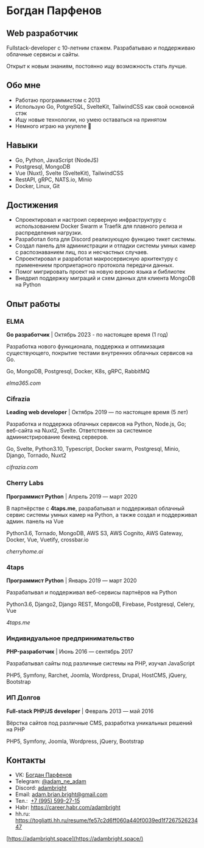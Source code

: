 # Богдан Парфенов

## Web разработчик
  
Fullstack-developer с 10-летним стажем. Разрабатываю и поддерживаю облачные сервисы и сайты.

Открыт к новым знаниям, постоянно ищу возможность стать лучше.

## Обо мне

- Работаю программистом с 2013
- Использую Go, PotgreSQL, SvelteKit, TailwindCSS как свой основной стэк
- Ищу новые технологии, но умею оставаться на принятом
- Немного играю на укулеле 🎸

## Навыки

- Go, Python, JavaScript (NodeJS)
- Postgresql, MongoDB
- Vue (Nuxt), Svelte (SvelteKit), TailwindCSS
- RestAPI, gRPC, NATS.io, Minio
- Docker, Linux, Git

## Достижения
  
- Спроектировал и настроил серверную инфраструктуру с использованием Docker Swarm и Traefik для плавного релиза и распределения нагрузки.
- Разработал бота для Discord реализующую функцию тикет системы.
- Создал панель для администрации и отладки системы умных камер с распознаванием лиц, поз и несчастных случаев.
- Спроектировал и разработал макросервисную архитектуру с применением проприетарного протокола передачи данных.
- Помог мигрировать проект на новую версию языка и библиотек
- Внедрил поддержку миграций и схем данных для клиента MongoDB на Python

## Опыт работы

### ELMA
**Go разработчик** | Октябрь 2023 - по настоящее время (1 год)

Разработка нового функционала, поддержка и оптимизация существующего, покрытие тестами внутренних облачных сервисов на Go.

Go, MongoDB, Postgresql, Docker, K8s, gRPC, RabbitMQ

_elma365.com_

### Cifrazia
**Leading web developer** | Октябрь 2019 — по настоящее время (5 лет)

Разработка и поддержка облачных сервисов на Python, Node.js, Go; веб-сайта на Nuxt2, Svelte. Ответственен за системное администрирование бекенд серверов.

Go, Svelte, Python3.10, Typescript, Docker swarm, Postgresql, Minio, Django, Tornado, Nuxt2

_cifrazia.com_

### Cherry Labs
**Программист Python** | Апрель 2019 — март 2020

В партнёрстве с **4taps.me**, разрабатывал и поддерживал облачный сервис системы умных камер на Python, а также создал и поддерживал админ. панель на Vue

Python3.6, Tornado, MongoDB, AWS S3, AWS Cognito, AWS Gateway, Docker, Vue, Vuetify, crossbar.io

_cherryhome.ai_

### 4taps
**Программист Python** | Январь 2019 — март 2020

Разрабатывал и поддерживал веб-сервисы партнёров на Python

Python3.6, Django2, Django REST, MongoDB, Firebase, Postgresql, Celery, Vue

_4taps.me_

### Индивидуальное предпринимательство
**PHP-разработчик** | Июнь 2016 — сентябрь 2017

Разрабатывал сайты под различные системы на PHP, изучал JavaScript

PHP5, Symfony, Rarchet, Joomla, Wordpress, Drupal, HostCMS, jQuery, Bootstrap

### ИП Долгов 
**Full-stack PHP/JS developer** | Февраль 2013 — май 2016

Вёрстка сайтов под различные CMS, разработка уникальных решений на PHP

PHP5, Symfony, Joomla, Wordpress, jQuery, Bootstrap

## Контакты

- VK: [Богдан Парфенов](https://vk.com/adam_bright)
- Telegram: [@adam_ne_adam](https://t.me/adam_ne_adam)
- Discord: [adambright](https://discordapp.com/users/241129119688032257/)
- Email: [adam.brian.bright@gmail.com](mailto:adam.brian.bright@gmail.com)
- Тел.:  [+7 (995) 599-27-15](tel:+79955992715)
- Habr: https://career.habr.com/adambright
- hh.ru: https://togliatti.hh.ru/resume/fe57c2d6ff060a440f0039ed1f726752623447

[https://adambright.space](https://adambright.space/)
